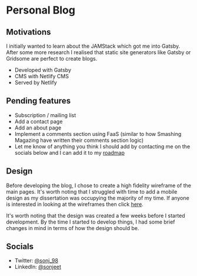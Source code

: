 # Personal Blog

## Motivations

I initially wanted to learn about the JAMStack which got me into Gatsby. After some more research I realised that static site generators like Gatsby or Gridsome are perfect
to create blogs.

- Developed with Gatsby
- CMS with Netlify CMS
- Served by Netlify

## Pending features

- Subscription / mailing list
- Add a contact page
- Add an about page
- Implement a comments section using FaaS (similar to how Smashing Magazing have written their comments section logic)
- Let me know of anything you think I should add by contacting me on the socials below and I can add it to my [roadmap](https://app.asana.com/0/1179372401033793/board)

## Design

Before developing the blog, I chose to create a high fidelity wireframe of the main pages. It's worth noting that I struggled with time to add a mobile design as my dissertation was occupying the majority of my time. If anyone is interested in looking at the wireframes then click [here](https://drive.google.com/file/d/1_0xHsGMYn01sBZWdxk96Olxu1CJMjZIK/view?usp=sharing).

It's worth noting that the design was created a few weeks before I started development. By the time I started to develop things, I had some brief changes in mind in terms of how the design should be.

## Socials

- Twitter: [@sonj_98](https://twitter.com/sonj_98)
- LinkedIn: [@sonjeet](https://www.linkedin.com/in/sonjeet/)
